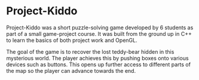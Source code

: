 # Project-Kiddo

Project-Kiddo was a short puzzle-solving game developed by 6 students as part of a small game-project course. It was built from the ground up in C++ to learn the basics of both project work and OpenGL.

The goal of the game is to recover the lost teddy-bear hidden in this mysterious world. The player achieves this by pushing boxes onto various devices such as buttons. This opens up further access to different parts of the map so the player can advance towards the end.
